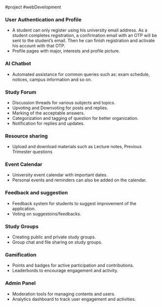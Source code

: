 #project #webDevelopment 

### **User Authentication and Profile**
- A student can only register using his university email address. As a student completes registration, a confirmation email with an OTP will be sent to the student’s email. Then he can finish registration and activate his account with that OTP.
- Profile pages with major, interests and profile picture.
### **AI Chatbot**
- Automated assistance for common queries such as: exam schedule, notices, campus information and so on.
### **Study Forum**
- Discussion threads for various subjects and topics.
- Upvoting and Downvoting for posts and replies.
- Marking of the acceptable answers.
- Categorization and tagging of question for better organization.
- Notification for replies and updates.
### **Resource sharing**
- Upload and download materials such as Lecture notes, Previous Trimester questions
### **Event Calendar**
- University event calendar with important dates.
- Personal events and reminders can also be added on the calendar.
### **Feedback and suggestion**
- Feedback system for students to suggest improvement of the application.
- Voting on suggestoins/feedbacks.
### **Study Groups**
- Creating public and private study groups.
- Group chat and file sharing on study groups.
### **Gamification**
- Points and badges for active participation and contributions.
- Leaderbords to encourage engagement and activity.
### **Admin Panel**
- Moderation tools for managing contents and users.
- Analytics dashboard to track user engagement and activities.